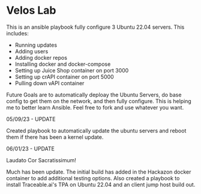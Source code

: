 # Velos Lab

This is an ansible playbook fully configure 3 Ubuntu 22.04 servers. This includes:
- Running updates
- Adding users
- Adding docker repos
- Installing docker and docker-compose
- Setting up Juice Shop container on port 3000
- Setting up crAPI container on port 5000
- Pulling down vAPI container

Future Goals are to automatically deploay the Ubuntu Servers, do base config to get them on the network, and then fully configure. This is helping me to better learn Ansible. Feel free to fork and use whatever you want. 

05/09/23 - UPDATE

Created playbook to automatically update the ubuntu servers and reboot them if there has been a kernel update. 

06/01/23 - UPDATE

Laudato Cor Sacratissimum!

Much has been update. The initial build has added in the Hackazon docker container to add additional testing options. Also created a playbook to install Traceable.ai's TPA on Ubuntu 22.04 and an client jump host build out. 